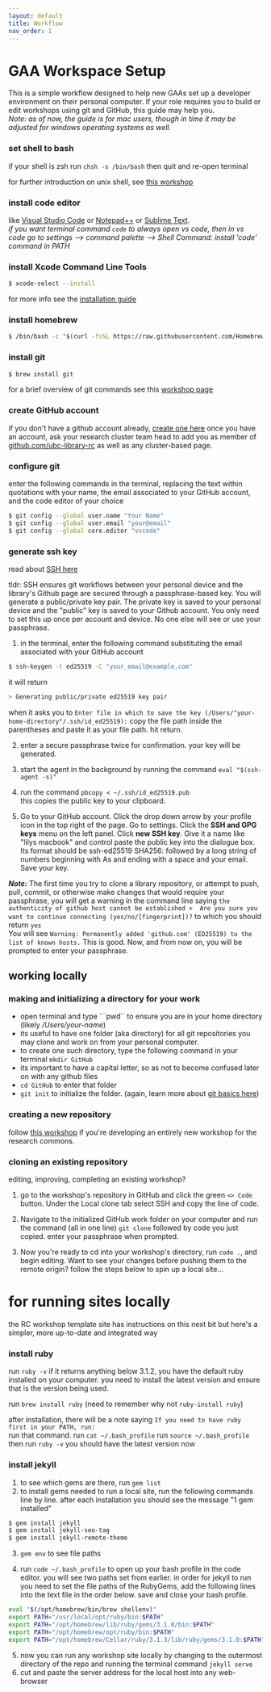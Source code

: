 ```yaml
---
layout: default
title: Workflow
nav_order: 1
---
```


# GAA Workspace Setup

This is a simple workflow designed to help new GAAs set up a developer environment on their personal computer. If your role requires you to build or edit workshops using git and GitHub, this guide may help you.     
_Note: as of now, the guide is for mac users, though in time it may be adjusted for windows operating systems as well._



### set shell to bash 
if your shell is zsh run ```chsh -s /bin/bash``` then quit and re-open terminal
    
for further introduction on unix shell, see [this workshop](https://ubc-library-rc.github.io/intro-shell/content/01-what-is-the-shell.html) 

### install code editor
like [Visual Studio Code](https://code.visualstudio.com/download) or [Notepad++](https://notepad-plus-plus.org/) or [Sublime Text](https://www.sublimetext.com/3).    
_if you want terminal command ```code``` to always open vs code, then in vs code go to settings --> command palette --> Shell Command: install 'code' command in PATH_

### install Xcode Command Line Tools
```bash
$ xcode-select --install
```
for more info see the [installation guide](https://mac.install.guide/commandlinetools/4.html)

### install homebrew
```bash
$ /bin/bash -c "$(curl -fsSL https://raw.githubusercontent.com/Homebrew/install/HEAD/install.sh)"
```

### install git
```bash
$ brew install git
```
for a brief overview of git commands see this [workshop page](https://ubc-library-rc.github.io/intro-git/content/01_what_is_git.html)

### create GitHub account 
if you don't have a github account already, [create one here](https://github.com/signup?source=login)
once you have an account, ask your research cluster team head to add you as member of [github.com/ubc-library-rc](https://github.com/ubc-library-rc) as well as any cluster-based page. 

### configure git 
enter the following commands in the terminal, replacing the text within quotations with your name, the email associated to your GitHub account, and the code editor of your choice 

``` bash
$ git config --global user.name "Your Name"
$ git config --global user.email "your@email"
$ git config --global core.editor "vscode"
```

### generate ssh key 
read about [SSH here](https://docs.github.com/en/authentication/connecting-to-github-with-ssh/about-ssh)    
    
tldr: SSH ensures git workflows between your personal device and the library's Github page are secured through a passphrase-based key. You will generate a public/private key pair. The private key is saved to your personal device and the "public" key is saved to your Github account. You only need to set this up once per account and device. No one else will see or use your passphrase. 
    
1. in the terminal, enter the following command substituting the email associated with your GitHub account
```bash
$ ssh-keygen -t ed25519 -C "your_email@example.com"
```    

it will return 
```bash
> Generating public/private ed25519 key pair
```

when it asks you to  ```Enter file in which to save the key (/Users/"your-home-directory"/.ssh/id_ed25519):``` copy the file path inside the parentheses and paste it as your file path. hit return.    
    
2. enter a secure passphrase twice for confirmation. your key will be generated.     
    
3. start the agent in the background by running the command ```eval "$(ssh-agent -s)"```    
    
4. run the command ```pbcopy < ~/.ssh/id_ed25519.pub```     
this copies the public key to your clipboard.    
    
5. Go to your GitHub account. Click the drop down arrow by your profile icon in the top right of the page. Go to settings. Click the **SSH and GPG keys** menu on the left panel. Click **new SSH key**. Give it a name like "lilys macbook" and control paste the public key into the dialogue box. Its format should be ssh-ed25519 SHA256: followed by a long string of numbers beginning with As and ending with a space and your email. Save your key. 
    
***Note:*** The first time you try to clone a library repository, or attempt to push, pull, commit, or otherwise make changes that would require your passphrase, you will get a warning in the command line saying ```the authenticity of github host cannot be established >  Are you sure you want to continue connecting (yes/no/[fingerprint])?``` to which you should return ```yes```   
You will see ```Warning: Permanently added 'github.com' (ED25519) to the list of known hosts.```
This is good. Now, and from now on, you will be prompted to enter your passphrase. 

## working locally

### making and initializing a directory for your work
- open terminal and type ```pwd`` to ensure you are in your home directory (likely _/Users/your-name_)    
- its useful to have one folder (aka directory) for all git repositories you may clone and work on from your personal computer. 
- to create one such directory, type the following command in your terminal ```mkdir GitHub```   
- its important to have a capital letter, so as not to become confused later on with any github files
- ```cd GitHub``` to enter that folder
- ```git init``` to initialize the folder. (again, learn more about [git basics here](https://ubc-library-rc.github.io/intro-git/content/02_getting_started.html))

### creating a new repository 
follow [this workshop](https://ubc-library-rc.github.io/rc-workshop-template/#set-up-the-rc-workshop-site) if you're developing an entirely new workshop for the research commons. 

### cloning an existing repository 
editing, improving, completing an existing workshop? 
1. go to the workshop's repository in GitHub and click the green ```<> Code``` button. Under the Local clone tab select SSH and copy the line of code.    

2. Navigate to the initialized GitHub work folder on your computer and run the command (all in one line) ```git clone``` followed by code you just copied. enter your passphrase when prompted.   
   
3. Now you're ready to cd into your workshop's directory, run ```code .```, and begin editing. Want to see your changes before pushing them to the remote origin? follow the steps below to spin up a local site... 

# for running sites locally 
the RC workshop template site has instructions on this next bit but here's a simpler, more up-to-date and integrated way

### install ruby 
run ```ruby -v``` 
if it returns anything below 3.1.2, you have the default ruby installed on your computer. you need to install the latest version and ensure that is the version being used. 

run ```brew install ruby``` (need to remember why not ```ruby-install ruby```)

after installation, there will be a note saying ```If you need to have ruby first in your PATH, run:```       
run that command.
run ```cat ~/.bash_profile```
run ```source ~/.bash_profile```
then run ```ruby -v```
you should have the latest version now

### install jekyll
1. to see which gems are there, run ```gem list```   
2. to install gems needed to run a local site, run the following commands line by line. after each installation you should see the message "1 gem installed"

```bash
$ gem install jekyll
$ gem install jekyll-seo-tag
$ gem install jekyll-remote-theme
```

3. ```gem env``` to see file paths   

4. run ```code ~/.bash_profile``` to open up your bash profile in the code editor. you will see two paths set from earlier. in order for jekyll to run you need to set the file paths of the RubyGems, add the following lines into the text file in the order below. save and close your bash profile.
    
```bash
eval "$(/opt/homebrew/bin/brew shellenv)"
export PATH="/usr/local/opt/ruby/bin:$PATH"
export PATH="/opt/homebrew/lib/ruby/gems/3.1.0/bin:$PATH"
export PATH="/opt/homebrew/opt/ruby/bin:$PATH"
export PATH="/opt/homebrew/Cellar/ruby/3.1.3/lib/ruby/gems/3.1.0:$PATH"
```

5. now you can run any workshop site locally by changing to the outermost directory of the repo and running the terminal command ```jekyll serve```
6. cut and paste the server address for the local host into any web-browser
